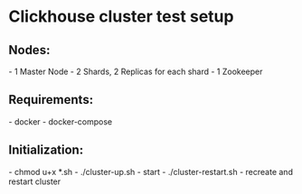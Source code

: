 <h1>Clickhouse cluster test setup</h1>

<h2>Nodes:</h2>
- 1 Master Node
- 2 Shards, 2 Replicas for each shard
- 1 Zookeeper

<h2>Requirements:</h2>
- docker
- docker-compose

<h2>Initialization:</h2>
- chmod u+x *.sh
- ./cluster-up.sh - start
- ./cluster-restart.sh - recreate and restart cluster
